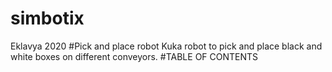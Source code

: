 # simbotix
Eklavya 2020 
#Pick and place robot
Kuka robot to pick and place black and white boxes on different conveyors.
#TABLE OF CONTENTS 
